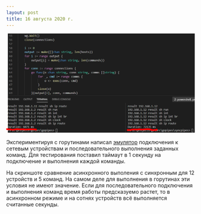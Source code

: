 ```yaml
---
layout: post
title: 16 августа 2020 г.
---
```

![](/images/goroutins_comp.PNG)

Экспериментируя с горутинами написал [эмулятор](https://github.com/Vostbur/gopipes) подключения к сетевым устройствам и последовательного выполнения заданных команд. Для тестирования поставил таймаут в 1 секунду на подключение и выполнения каждой команды.

На скриншоте сравнение асинхронного выполения с синхронным для 12 устройств и 5 команд. На самом деле для выполнения в горутинах эти условия не имеют значение. Если для последовательного подключения и выполнения команд время работы предсказуемо растет, то в асинхронном режиме и на сотнях устройств всё выполняется считанные секунды.

